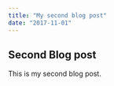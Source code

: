 ```yaml
---
title: "My second blog post"
date: "2017-11-01"
---
```


## Second Blog post

This is my second blog post.
